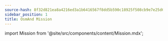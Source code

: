 ```yaml
---
source-hash: 8f32d821ea8a4216ed3a1b6416567f8dd5b590c18925f508cb9e7e25d679755f
sidebar_position: 1
title: OsmAnd Mission
---
```

import Mission from '@site/src/components/content/Mission.mdx';

<Mission/>